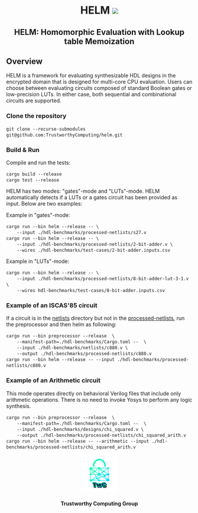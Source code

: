 <h1 align="center">HELM <a href="https://github.com/jimouris/helm/blob/main/LICENSE"><img src="https://img.shields.io/badge/license-MIT-blue.svg"></a> </h1>

<h2 align="center">HELM: Homomorphic Evaluation with Lookup table Memoization</h2>


## Overview
HELM is a framework for evaluating synthesizable HDL designs in the encrypted 
domain that is designed for multi-core CPU evaluation. Users can choose between
evaluating circuits composed of standard Boolean gates or low-precision LUTs. In 
either case, both sequential and combinational circuits are supported.

### Clone the repository
```shell
git clone --recurse-submodules git@github.com:TrustworthyComputing/helm.git 
```

### Build & Run

Compile and run the tests:
```shell
cargo build --release
cargo test --release
```

HELM has two modes: "gates"-mode and "LUTs"-mode. HELM automatically detects if 
a LUTs or a gates circuit has been provided as input. Below are two examples:

Example in "gates"-mode:
```shell
cargo run --bin helm --release -- \
    --input ./hdl-benchmarks/processed-netlists/s27.v
cargo run --bin helm --release -- \
    --input ./hdl-benchmarks/processed-netlists/2-bit-adder.v \
    --wires ./hdl-benchmarks/test-cases/2-bit-adder.inputs.csv
```

Example in "LUTs"-mode:
```shell
cargo run --bin helm --release -- \
    --input ./hdl-benchmarks/processed-netlists/8-bit-adder-lut-3-1.v \
    --wires hdl-benchmarks/test-cases/8-bit-adder.inputs.csv
```

### Example of an ISCAS'85 circuit
If a circuit is in the [netlists](./hdl-benchmarks/netlists/) directory but not
in the [processed-netlists](./hdl-benchmarks/processed-netlists/), run the
preprocessor and then helm as following:

```shell
cargo run --bin preprocessor --release  \
    --manifest-path=./hdl-benchmarks/Cargo.toml --  \
    --input ./hdl-benchmarks/netlists/c880.v \
    --output ./hdl-benchmarks/processed-netlists/c880.v
cargo run --bin helm --release -- --input ./hdl-benchmarks/processed-netlists/c880.v
```

### Example of an Arithmetic circuit
This mode operates directly on behavioral Verilog files that include only 
arithmetic operations. There is no need to invoke Yosys to perform any logic 
synthesis. 

```shell
cargo run --bin preprocessor --release  \
    --manifest-path=./hdl-benchmarks/Cargo.toml --  \
    --input ./hdl-benchmarks/designs/chi_squared.v \
    --output ./hdl-benchmarks/processed-netlists/chi_squared_arith.v
cargo run --bin helm --release -- --arithmetic --input ./hdl-benchmarks/processed-netlists/chi_squared_arith.v
```

<p align="center">
    <img src="./logos/twc.png" height="20%" width="20%">
</p>
<h4 align="center">Trustworthy Computing Group</h4>
